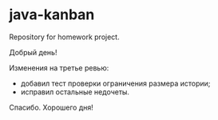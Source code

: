 # java-kanban 
Repository for homework project. 

Добрый день! 

Изменения на третье ревью: 
-  добавил тест проверки ограничения размера истории;
- исправил остальные недочеты.

Спасибо. Хорошего дня! 